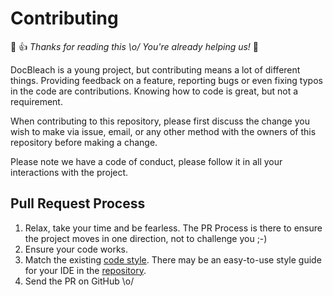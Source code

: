 # Contributing

:tada: :+1: *Thanks for reading this \o/ You're already helping us!* :tada:


DocBleach is a young project, but contributing means a lot of different things.
Providing feedback on a feature, reporting bugs or even fixing typos in the code are contributions.
Knowing how to code is great, but not a requirement.

When contributing to this repository, please first discuss the change you wish to make via issue,
email, or any other method with the owners of this repository before making a change.

Please note we have a code of conduct, please follow it in all your interactions with the project.


## Pull Request Process

1. Relax, take your time and be fearless. The PR Process is there to ensure the project moves in one
 direction, not to challenge you ;-)
2. Ensure your code works.
3. Match the existing [code style](https://google.github.io/styleguide/javaguide.html). There may be
    an easy-to-use style guide for your IDE in the [repository](https://github.com/google/styleguide).
4. Send the PR on GitHub \o/
